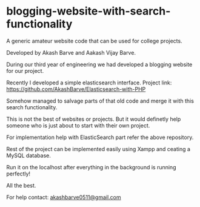 # blogging-website-with-search-functionality

A generic amateur website code that can be used for college projects.

Developed by Akash Barve and Aakash Vijay Barve.

During our third year of engineering we had developed a blogging website for our project. 

Recently I developed a simple elasticsearch interface. Project link: https://github.com/AkashBarve/Elasticsearch-with-PHP

Somehow managed to salvage parts of that old code and merge it with this search functionality.

This is not the best of websites or projects. But it would definetly help someone who is just about to start with their own project.

For implementation help with ElasticSearch part refer the above repository. 

Rest of the project can be implemented easily using Xampp and ceating a MySQL database.

Run it on the localhost after everything in the background is running perfectly!

All the best.

For help contact: akashbarve0511@gmail.com
